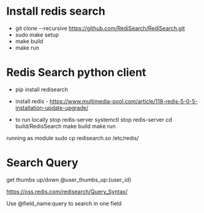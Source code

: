 # Install redis search
* git clone --recursive https://github.com/RediSearch/RediSearch.git
* sudo make setup
* make build
* make run

# Redis Search python client
* pip install redisearch

* install redis - https://www.multimedia-pool.com/article/118-redis-5-0-5-installation-update-upgrade/

* to run locally stop redis-server
systemctl stop redis-server
cd build/RedisSearch
make build
make run

running as module 
sudo cp redisearch.so /etc/redis/



# Search Query

get thumbs up/down
@user_thumbs_up:{user_id}

https://oss.redis.com/redisearch/Query_Syntax/

Use @field_name:query to search in one field